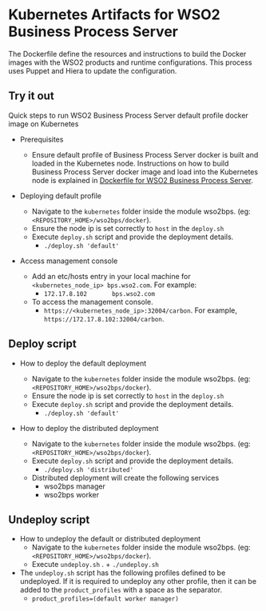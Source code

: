 # Kubernetes Artifacts for WSO2 Business Process Server #
The Dockerfile define the resources and instructions to build the Docker images with the WSO2 products and runtime configurations. This process uses Puppet and Hiera to update the configuration.

## Try it out
Quick steps to run WSO2 Business Process Server default profile docker image on Kubernetes

* Prerequisites
    - Ensure default profile of Business Process Server docker is built and loaded in the Kubernetes node.
    Instructions on how to build Business Process Server docker image and load into the Kubernetes node is explained in [Dockerfile for WSO2 Business Process Server](https://github.com/wso2/kubernetes-artifacts/tree/master/wso2bps/docker/README.md#building-the-docker-images).

* Deploying default profile
    - Navigate to the `kubernetes` folder inside the module wso2bps. (eg: `<REPOSITORY_HOME>/wso2bps/docker`). 
    - Ensure the node ip is set correctly to `host` in the `deploy.sh`
    - Execute `deploy.sh` script and provide the deployment details.
        + `./deploy.sh 'default'`

* Access management console
    - Add an etc/hosts entry in your local machine for `<kubernetes_node_ip> bps.wso2.com`. For example:
        + `172.17.8.102       bps.wso2.com`
    - To access the management console.
        +  `https://<kubernetes_node_ip>:32004/carbon`. For example, `https://172.17.8.102:32004/carbon`.

## Deploy script

* How to deploy the default deployment
    - Navigate to the `kubernetes` folder inside the module wso2bps. (eg: `<REPOSITORY_HOME>/wso2bps/docker`).
    - Ensure the node ip is set correctly to `host` in the `deploy.sh`
    - Execute `deploy.sh` script and provide the deployment details.
        + `./deploy.sh 'default'`
          
* How to deploy the distributed deployment
    - Navigate to the `kubernetes` folder inside the module wso2bps. (eg: `<REPOSITORY_HOME>/wso2bps/docker`).
    - Execute `deploy.sh` script and provide the deployment details.
        + `./deploy.sh 'distributed'`
    - Distributed deployment will create the following services
        + wso2bps manager
        + wso2bps worker 
        
## Undeploy script

* How to undeploy the default or distributed deployment
    - Navigate to the `kubernetes` folder inside the module wso2bps. (eg: `<REPOSITORY_HOME>/wso2bps/docker`).
    - Execute `undeploy.sh` .
          + `./undeploy.sh`           
* The `undeploy.sh` script has the following profiles defined to be undeployed. If it is required to undeploy any other profile, then it can be added to the `product_profiles` with a space as the separator.
    - `product_profiles=(default worker manager)`
